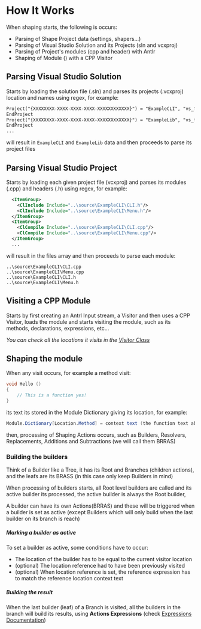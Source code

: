 # How It Works


When shaping starts, the following is occurs:
 - Parsing of Shape Project data (settings, shapers...)
 - Parsing of Visual Studio Solution and its Projects (sln and vcxproj)
 - Parsing of Project's modules (cpp and header) with Antlr
 - Shaping of Module () with a CPP Visitor


## Parsing Visual Studio Solution

Starts by loading the solution file (.sln) and parses its projects (.vcxproj)
location and names using regex, for example:

```xml
Project("{XXXXXXXX-XXXX-XXXX-XXXX-XXXXXXXXXXXX}") = "ExampleCLI", "vs_files\CWebBrowser\CWebBrowser.vcxproj", "{2E953487-E73A-4C43-A9B6-174AB7B9A7E2}"
EndProject
Project("{XXXXXXXX-XXXX-XXXX-XXXX-XXXXXXXXXXXX}") = "ExampleLib", "vs_files\EffectLib\EffectLib.vcxproj", "{7F1EC9EC-35DA-4332-A339-B68E3C95976F}"
EndProject
...
```

will result in `ExampleCLI` and `ExampleLib` data and then proceeds to parse its project files


## Parsing Visual Studio Project

Starts by loading each given project file (vcxproj) and parses its modules (.cpp)
and headers (.h) using regex, for example: 

```xml
  <ItemGroup>
    <ClInclude Include="..\source\ExampleCLI\CLI.h"/>
    <ClInclude Include="..\source\ExampleCLI\Menu.h"/>
  </ItemGroup>
  <ItemGroup>
    <ClCompile Include="..\source\ExampleCLI\CLI.cpp"/>
    <ClCompile Include="..\source\ExampleCLI\Menu.cpp"/>
  </ItemGroup>
  ...
```

will result in the files array and then proceeds to parse each module:
```
..\source\ExampleCLI\CLI.cpp
..\source\ExampleCLI\Menu.cpp
..\source\ExampleCLI\CLI.h
..\source\ExampleCLI\Menu.h
```


## Visiting a CPP Module

Starts by first creating an Antrl Input stream, a Visitor and
then uses a CPP Visitor, loads the module and starts visiting
the module, such as its methods, declarations, expressions, etc...

*You can check all the locations it visits in the [Visitor Class](https://github.com/OriDevTeam/CodeShaper/blob/main/CodeShaper/Lib/AST/ANTLR/CPPModuleVisitor.cs)*


## Shaping the module

When any visit occurs, for example a method visit:

```cpp
void Hello ()
{
    // This is a function yes!
}
```

its text its stored in the Module Dictionary giving its location, for example:

```csharp
Module.Dictionary[Location.Method] = context text (the function text above for example)
```

then, processing of Shaping Actions occurs, such as Builders, Resolvers, Replacements, Additions and Subtractions (we will call them BRRAS)


### Building the builders

Think of a Builder like a Tree, it has its Root and Branches (children actions), and the leafs
are its BRASS (in this case only keep Builders in mind)

When processing of builders starts, all Root level builders are called
and its active builder its processed, the active builder is always the Root builder,

A builder can have its own Actions(BRRAS) and these will be triggered when
a builder is set as active (except Builders which will only build when the last builder on its branch is reach)


##### Marking a builder as active
To set a builder as active, some conditions have to occur:
 - The location of the builder has to be equal to the current visitor location
 - (optional) The location reference had to have been previously visited
 - (optional) When location reference is set, the reference expression has to match the reference location context text



##### Building the result

When the last builder (leaf) of a Branch is visited, all the builders in the branch
will build its results, using **Actions Expressions** (check [Expressions Documentation](https://github.com/OriDevTeam/CodeShaper/blob/main/Documentation/Expressions.md))
